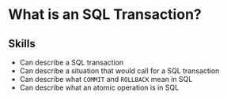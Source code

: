 # What is an SQL Transaction?

## Skills

- Can describe a SQL transaction
- Can describe a situation that would call for a SQL transaction
- Can describe what `COMMIT` and `ROLLBACK` mean in SQL
- Can describe what an atomic operation is in SQL
